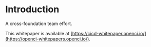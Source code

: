 # Introduction

A cross-foundation team effort.

This whitepaper is available at [https://cicd-whitepaper.openci.io/](https://openci-whitepapers.openci.io/).

